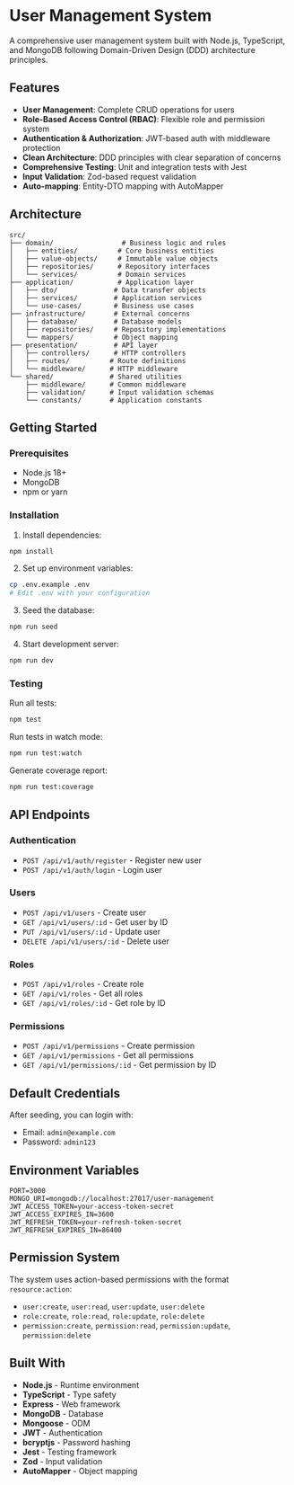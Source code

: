 # User Management System

A comprehensive user management system built with Node.js, TypeScript, and MongoDB following Domain-Driven Design (DDD) architecture principles.

## Features

- **User Management**: Complete CRUD operations for users
- **Role-Based Access Control (RBAC)**: Flexible role and permission system
- **Authentication & Authorization**: JWT-based auth with middleware protection
- **Clean Architecture**: DDD principles with clear separation of concerns
- **Comprehensive Testing**: Unit and integration tests with Jest
- **Input Validation**: Zod-based request validation
- **Auto-mapping**: Entity-DTO mapping with AutoMapper

## Architecture

```
src/
├── domain/                 # Business logic and rules
│   ├── entities/          # Core business entities
│   ├── value-objects/     # Immutable value objects
│   ├── repositories/      # Repository interfaces
│   └── services/          # Domain services
├── application/           # Application layer
│   ├── dto/              # Data transfer objects
│   ├── services/         # Application services
│   └── use-cases/        # Business use cases
├── infrastructure/       # External concerns
│   ├── database/         # Database models
│   ├── repositories/     # Repository implementations
│   └── mappers/          # Object mapping
├── presentation/         # API layer
│   ├── controllers/      # HTTP controllers
│   ├── routes/          # Route definitions
│   └── middleware/      # HTTP middleware
└── shared/              # Shared utilities
    ├── middleware/      # Common middleware
    ├── validation/      # Input validation schemas
    └── constants/       # Application constants
```

## Getting Started

### Prerequisites

- Node.js 18+
- MongoDB
- npm or yarn

### Installation

1. Install dependencies:
```bash
npm install
```

2. Set up environment variables:
```bash
cp .env.example .env
# Edit .env with your configuration
```

3. Seed the database:
```bash
npm run seed
```

4. Start development server:
```bash
npm run dev
```

### Testing

Run all tests:
```bash
npm test
```

Run tests in watch mode:
```bash
npm run test:watch
```

Generate coverage report:
```bash
npm run test:coverage
```

## API Endpoints

### Authentication
- `POST /api/v1/auth/register` - Register new user
- `POST /api/v1/auth/login` - Login user

### Users
- `POST /api/v1/users` - Create user
- `GET /api/v1/users/:id` - Get user by ID
- `PUT /api/v1/users/:id` - Update user
- `DELETE /api/v1/users/:id` - Delete user

### Roles
- `POST /api/v1/roles` - Create role
- `GET /api/v1/roles` - Get all roles
- `GET /api/v1/roles/:id` - Get role by ID

### Permissions
- `POST /api/v1/permissions` - Create permission
- `GET /api/v1/permissions` - Get all permissions
- `GET /api/v1/permissions/:id` - Get permission by ID

## Default Credentials

After seeding, you can login with:
- Email: `admin@example.com`
- Password: `admin123`

## Environment Variables

```env
PORT=3000
MONGO_URI=mongodb://localhost:27017/user-management
JWT_ACCESS_TOKEN=your-access-token-secret
JWT_ACCESS_EXPIRES_IN=3600
JWT_REFRESH_TOKEN=your-refresh-token-secret
JWT_REFRESH_EXPIRES_IN=86400
```

## Permission System

The system uses action-based permissions with the format `resource:action`:

- `user:create`, `user:read`, `user:update`, `user:delete`
- `role:create`, `role:read`, `role:update`, `role:delete`
- `permission:create`, `permission:read`, `permission:update`, `permission:delete`

## Built With

- **Node.js** - Runtime environment
- **TypeScript** - Type safety
- **Express** - Web framework
- **MongoDB** - Database
- **Mongoose** - ODM
- **JWT** - Authentication
- **bcryptjs** - Password hashing
- **Jest** - Testing framework
- **Zod** - Input validation
- **AutoMapper** - Object mapping